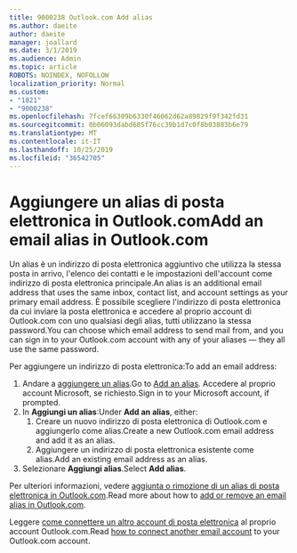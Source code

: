 ```yaml
---
title: 9000238 Outlook.com Add alias
ms.author: daeite
author: daeite
manager: joallard
ms.date: 3/1/2019
ms.audience: Admin
ms.topic: article
ROBOTS: NOINDEX, NOFOLLOW
localization_priority: Normal
ms.custom:
- "1821"
- "9000238"
ms.openlocfilehash: 7fcef66309b6330f46062d62a89829f9f342fd31
ms.sourcegitcommit: 0b06093dabd685f76cc39b1d7c0f8b03883b6e79
ms.translationtype: MT
ms.contentlocale: it-IT
ms.lasthandoff: 10/25/2019
ms.locfileid: "36542705"
---
```

# <a name="add-an-email-alias-in-outlookcom"></a><span data-ttu-id="9ac9e-102">Aggiungere un alias di posta elettronica in Outlook.com</span><span class="sxs-lookup"><span data-stu-id="9ac9e-102">Add an email alias in Outlook.com</span></span>

<span data-ttu-id="9ac9e-103">Un alias è un indirizzo di posta elettronica aggiuntivo che utilizza la stessa posta in arrivo, l'elenco dei contatti e le impostazioni dell'account come indirizzo di posta elettronica principale.</span><span class="sxs-lookup"><span data-stu-id="9ac9e-103">An alias is an additional email address that uses the same inbox, contact list, and account settings as your primary email address.</span></span> <span data-ttu-id="9ac9e-104">È possibile scegliere l'indirizzo di posta elettronica da cui inviare la posta elettronica e accedere al proprio account di Outlook.com con uno qualsiasi degli alias, tutti utilizzano la stessa password.</span><span class="sxs-lookup"><span data-stu-id="9ac9e-104">You can choose which email address to send mail from, and you can sign in to your Outlook.com account with any of your aliases — they all use the same password.</span></span>

<span data-ttu-id="9ac9e-105">Per aggiungere un indirizzo di posta elettronica:</span><span class="sxs-lookup"><span data-stu-id="9ac9e-105">To add an email address:</span></span>

1. <span data-ttu-id="9ac9e-106">Andare a [aggiungere un alias](https://go.microsoft.com/fwlink/p/?linkid=864833).</span><span class="sxs-lookup"><span data-stu-id="9ac9e-106">Go to [Add an alias](https://go.microsoft.com/fwlink/p/?linkid=864833).</span></span> <span data-ttu-id="9ac9e-107">Accedere al proprio account Microsoft, se richiesto.</span><span class="sxs-lookup"><span data-stu-id="9ac9e-107">Sign in to your Microsoft account, if prompted.</span></span>
2. <span data-ttu-id="9ac9e-108">In **Aggiungi un alias**:</span><span class="sxs-lookup"><span data-stu-id="9ac9e-108">Under **Add an alias**, either:</span></span>
    1. <span data-ttu-id="9ac9e-109">Creare un nuovo indirizzo di posta elettronica di Outlook.com e aggiungerlo come alias.</span><span class="sxs-lookup"><span data-stu-id="9ac9e-109">Create a new Outlook.com email address and add it as an alias.</span></span>
    2. <span data-ttu-id="9ac9e-110">Aggiungere un indirizzo di posta elettronica esistente come alias.</span><span class="sxs-lookup"><span data-stu-id="9ac9e-110">Add an existing email address as an alias.</span></span>
3. <span data-ttu-id="9ac9e-111">Selezionare **Aggiungi alias**.</span><span class="sxs-lookup"><span data-stu-id="9ac9e-111">Select **Add alias**.</span></span>

<span data-ttu-id="9ac9e-112">Per ulteriori informazioni, vedere [aggiunta o rimozione di un alias di posta elettronica in Outlook.com](https://support.office.com/article/459b1989-356d-40fa-a689-8f285b13f1f2?wt.mc_id=Office_Outlook_com_Alchemy).</span><span class="sxs-lookup"><span data-stu-id="9ac9e-112">Read more about how to [add or remove an email alias in Outlook.com](https://support.office.com/article/459b1989-356d-40fa-a689-8f285b13f1f2?wt.mc_id=Office_Outlook_com_Alchemy).</span></span>  

<span data-ttu-id="9ac9e-113">Leggere [come connettere un altro account di posta elettronica](https://support.office.com/article/c5224df4-5885-4e79-91ba-523aa743f0ba?wt.mc_id=Office_Outlook_com_Alchemy) al proprio account Outlook.com.</span><span class="sxs-lookup"><span data-stu-id="9ac9e-113">Read [how to connect another email account](https://support.office.com/article/c5224df4-5885-4e79-91ba-523aa743f0ba?wt.mc_id=Office_Outlook_com_Alchemy) to your Outlook.com account.</span></span>